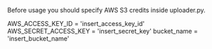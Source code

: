 Before usage you should specify AWS S3 credits inside uploader.py.

AWS_ACCESS_KEY_ID = 'insert_access_key_id'
AWS_SECRET_ACCESS_KEY = 'insert_secret_key'
bucket_name = 'insert_bucket_name'
